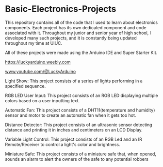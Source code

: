 # Basic-Electronics-Projects
This repository contains all of the code that I used to learn about electronics components. Each project has its own dedicated component and code associated with it. Throughout my junior and senior year of high school, I developed many such projects, and it is constantly being updated throughout my time at UIUC.

All of these projects were made using the Arduino IDE and Super Starter Kit.

https://luckyarduino.weebly.com

www.youtube.com/@LuckyArduino

Light Show: This project consists of a series of lights performing in a specified sequence.

RGB LED User Input: This project consists of an RGB LED displaying multiple colors based on a user inputting text.

Automatic Fan: This project consists of a DHT11(temperature and humidity) sensor and motor to create an automatic fan when it gets too hot.

Distance Detector: This project consists of an ultrasonic sensor detecting distance and printing it in inches and centimeters on an LCD Display.

Variable Light Control: This project consists of an RGB Led and an IR Remote/Receiver to control a light's color and brightness.

Miniature Safe: This project consists of a miniature safe that, when opened, sounds an alarm to alert the owners of the safe to any potential robbers​​

